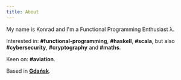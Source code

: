 ```yaml
---
title: About
---
```

My name is Konrad and I'm a Functional Programming Enthusiast λ.

Interested in: **#functional-programming**, **#haskell**, **#scala**, but also **#cybersecurity**, **#cryptography** and **#maths**.

Keen on: **#aviation**.

Based in [**Gdańsk**](https://www.google.com/maps/place/Gda%C5%84sk).
